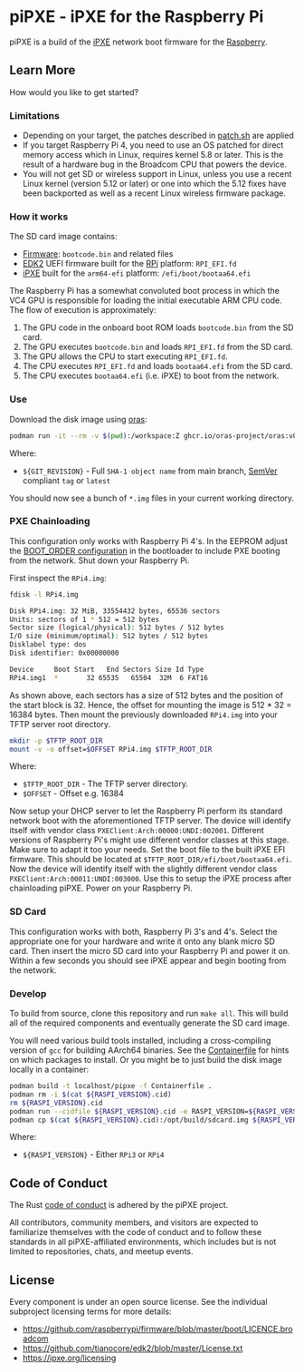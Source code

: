 # piPXE - iPXE for the Raspberry Pi

piPXE is a build of the [iPXE] network boot firmware for the [Raspberry].

## Learn More

How would you like to get started?

### Limitations

* Depending on your target, the patches described in [patch.sh](patch.sh) are
  applied
* If you target Raspberry Pi 4, you need to use an OS patched for direct memory
  access which in Linux, requires kernel 5.8 or later. This is the result of a
  hardware bug in the Broadcom CPU that powers the device.
* You will not get SD or wireless support in Linux, unless you use a recent
  Linux kernel (version 5.12 or later) or one into which the 5.12 fixes have
  been backported as well as a recent Linux wireless firmware package.

### How it works

The SD card image contains:

* [Firmware]: `bootcode.bin` and related files
* [EDK2] UEFI firmware built for the [RPi] platform: `RPI_EFI.fd`
* [iPXE] built for the `arm64-efi` platform: `/efi/boot/bootaa64.efi`

The Raspberry Pi has a somewhat convoluted boot process in which the VC4 GPU is
responsible for loading the initial executable ARM CPU code. The flow of
execution is approximately:

1. The GPU code in the onboard boot ROM loads `bootcode.bin` from the SD card.
2. The GPU executes `bootcode.bin` and loads `RPI_EFI.fd` from the SD card.
3. The GPU allows the CPU to start executing `RPI_EFI.fd`.
4. The CPU executes `RPI_EFI.fd` and loads `bootaa64.efi` from the SD card.
5. The CPU executes `bootaa64.efi` (i.e. iPXE) to boot from the network.

### Use

Download the disk image using [oras]:

```bash
podman run -it --rm -v $(pwd):/workspace:Z ghcr.io/oras-project/oras:v0.12.0 pull ghcr.io/raballew/pipxe/pipxe:${GIT_REVISION} -a
```

Where:

* `${GIT_REVISION}` -  Full `SHA-1 object name` from main branch, [SemVer]
  compliant `tag` or `latest`

You should now see a bunch of `*.img` files in your current working directory.

### PXE Chainloading

This configuration only works with Raspberry Pi 4's. In the EEPROM adjust the
[BOOT_ORDER
configuration](https://www.raspberrypi.com/documentation/computers/raspberry-pi.html#raspberry-pi-4-bootloader-configuration)
in the bootloader to include PXE booting from the network. Shut down your
Raspberry Pi.

First inspect the `RPi4.img`:

```bash
fdisk -l RPi4.img

Disk RPi4.img: 32 MiB, 33554432 bytes, 65536 sectors
Units: sectors of 1 * 512 = 512 bytes
Sector size (logical/physical): 512 bytes / 512 bytes
I/O size (minimum/optimal): 512 bytes / 512 bytes
Disklabel type: dos
Disk identifier: 0x00000000

Device     Boot Start   End Sectors Size Id Type
RPi4.img1  *       32 65535   65504  32M  6 FAT16
```

As shown above, each sectors has a size of 512 bytes and the position of the
start block is 32. Hence, the offset for mounting the image is 512 * 32 = 16384
bytes. Then mount the previously downloaded `RPi4.img` into your TFTP server
root directory.

```bash
mkdir -p $TFTP_ROOT_DIR
mount -v -o offset=$OFFSET RPi4.img $TFTP_ROOT_DIR
```

Where:

* `$TFTP_ROOT_DIR` - The TFTP server directory.
* `$OFFSET` - Offset e.g. 16384

Now setup your DHCP server to let the Raspberry Pi perform its standard network
boot with the aforementioned TFTP server. The device will identify itself with
vendor class `PXEClient:Arch:00000:UNDI:002001`. Different versions of Raspberry
Pi's might use different vendor classes at this stage. Make sure to adapt it too
your needs. Set the boot file to the built iPXE EFI firmware. This should be
located at `$TFTP_ROOT_DIR/efi/boot/bootaa64.efi`. Now the device will identify
itself with the slightly different vendor class
`PXEClient:Arch:00011:UNDI:003000`. Use this to setup the iPXE process after
chainloading piPXE. Power on your Raspberry Pi.

### SD Card

This configuration works with both, Raspberry Pi 3's and 4's. Select the
appropriate one for your hardware and write it onto any blank micro SD card.
Then insert the micro SD card into your Raspberry Pi and power it on. Within a
few seconds you should see iPXE appear and begin booting from the network.

### Develop

To build from source, clone this repository and run `make all`. This will build
all of the required components and eventually generate the SD card image.

You will need various build tools installed, including a cross-compiling version
of `gcc` for building AArch64 binaries. See the [Containerfile](Containerfile)
for hints on which packages to install. Or you might be to just build the disk
image locally in a container:

```bash
podman build -t localhost/pipxe -f Containerfile .
podman rm -i $(cat ${RASPI_VERSION}.cid)
rm ${RASPI_VERSION}.cid
podman run --cidfile ${RASPI_VERSION}.cid -e RASPI_VERSION=${RASPI_VERSION} -t localhost/pipxe
podman cp $(cat ${RASPI_VERSION}.cid):/opt/build/sdcard.img ${RASPI_VERSION}.img
```

Where:

* `${RASPI_VERSION}` - Either `RPi3` or `RPi4`

## Code of Conduct

The Rust [code of conduct](https://www.rust-lang.org/conduct.html) is adhered by
the piPXE project.

All contributors, community members, and visitors are expected to familiarize
themselves with the code of conduct and to follow these standards in all
piPXE-affiliated environments, which includes but is not limited to
repositories, chats, and meetup events.

## License

Every component is under an open source license. See the individual subproject
licensing terms for more details:

* <https://github.com/raspberrypi/firmware/blob/master/boot/LICENCE.broadcom>
* <https://github.com/tianocore/edk2/blob/master/License.txt>
* <https://ipxe.org/licensing>

[iPXE]: https://ipxe.org
[Raspberry]: https://www.raspberrypi.org
[oras]: https://github.com/oras-project/oras
[SemVer]: https://semver.org/
[Firmware]: https://github.com/raspberrypi/firmware/tree/master/boot
[EDK2]: https://github.com/tianocore/edk2
[RPi]: https://github.com/tianocore/edk2-platforms/tree/master/Platform/RaspberryPi/
